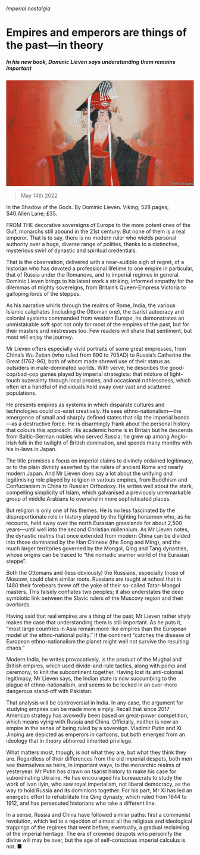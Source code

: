 ###### Imperial nostalgia

# Empires and emperors are things of the past—in theory 

##### In his new book, Dominic Lieven says understanding them remains important 

![image](images/20220514_cup504.jpg) 

> May 14th 2022 

In the Shadow of the Gods. By Dominic Lieven. Viking; 528 pages; $40.Allen Lane; £35.

FROM THE decorative sovereigns of Europe to the more potent ones of the Gulf, monarchs still abound in the 21st century. But none of them is a real emperor. That is to say, there is no modern ruler who wields personal authority over a huge, diverse range of polities, thanks to a distinctive, mysterious swirl of dynastic and spiritual credentials.


That is the observation, delivered with a near-audible sigh of regret, of a historian who has devoted a professional lifetime to one empire in particular, that of Russia under the Romanovs, and to imperial regimes in general. Dominic Lieven brings to his latest work a striking, informed empathy for the dilemmas of mighty sovereigns, from Britain’s Queen-Empress Victoria to galloping lords of the steppes.

As his narrative whirls through the realms of Rome, India, the various Islamic caliphates (including the Ottoman one), the tsarist autocracy and colonial systems commanded from western Europe, he demonstrates an unmistakable soft spot not only for most of the empires of the past, but for their masters and mistresses too. Few readers will share that sentiment, but most will enjoy the journey.

Mr Lieven offers especially vivid portraits of some great empresses, from China’s Wu Zetian (who ruled from 690 to 705AD) to Russia’s Catherine the Great (1762-96), both of whom made shrewd use of their status as outsiders in male-dominated worlds. With verve, he describes the good-cop/bad-cop games played by imperial strategists: that mixture of light-touch suzerainty through local proxies, and occasional ruthlessness, which often let a handful of individuals hold sway over vast and scattered populations.

He presents empires as systems in which disparate cultures and technologies could co-exist creatively. He sees ethno-nationalism—the emergence of small and sharply defined states that slip the imperial bonds—as a destructive force. He is disarmingly frank about the personal history that colours this approach. His academic home is in Britain but he descends from Baltic-German nobles who served Russia; he grew up among Anglo-Irish folk in the twilight of British domination, and spends many months with his in-laws in Japan.

The title promises a focus on imperial claims to divinely ordained legitimacy, or to the plain divinity asserted by the rulers of ancient Rome and nearly modern Japan. And Mr Lieven does say a lot about the unifying and legitimising role played by religion in various empires, from Buddhism and Confucianism in China to Russian Orthodoxy. He writes well about the stark, compelling simplicity of Islam, which galvanised a previously unremarkable group of middle Arabians to overwhelm more sophisticated places.

But religion is only one of his themes. He is no less fascinated by the disproportionate role in history played by the fighting horsemen who, as he recounts, held sway over the north Eurasian grasslands for about 2,500 years—until well into the second Christian millennium. As Mr Lieven notes, the dynastic realms that once extended from modern China can be divided into those dominated by the Han Chinese (the Song and Ming), and the much larger territories governed by the Mongol, Qing and Tang dynasties, whose origins can be traced to “the nomadic warrior world of the Eurasian steppe”.

Both the Ottomans and (less obviously) the Russians, especially those of Moscow, could claim similar roots. Russians are taught at school that in 1480 their forebears threw off the yoke of their so-called Tatar-Mongol masters. This falsely conflates two peoples; it also understates the deep symbiotic link between the Slavic rulers of the Muscovy region and their overlords.

Having said that real empires are a thing of the past, Mr Lieven rather shyly makes the case that understanding them is still important. As he puts it, “most large countries in Asia remain more like empires than the European model of the ethno-national polity.” If the continent “catches the disease of European ethno-nationalism the planet might well not survive the resulting chaos.”

Modern India, he writes provocatively, is the product of the Mughal and British empires, which used divide-and-rule tactics, along with pomp and ceremony, to knit the subcontinent together. Having lost its anti-colonial legitimacy, Mr Lieven says, the Indian state is now succumbing to the plague of ethno-nationalism, and seems to be locked in an ever-more dangerous stand-off with Pakistan.

That analysis will be controversial in India. In any case, the argument for studying empires can be made more simply. Recall that since 2017 American strategy has avowedly been based on great-power competition, which means vying with Russia and China. Officially, neither is now an empire in the sense of being ruled by a sovereign. Vladimir Putin and Xi Jinping are depicted as emperors in cartoons, but both emerged from an ideology that in theory abhorred inherited privilege.

What matters most, though, is not what they are, but what they think they are. Regardless of their differences from the old imperial despots, both men see themselves as heirs, in important ways, to the monarchic realms of yesteryear. Mr Putin has drawn on tsarist history to make his case for subordinating Ukraine. He has encouraged his bureaucrats to study the work of Ivan Ilyin, who saw royal imperialism, not liberal democracy, as the way to hold Russia and its dominions together. For his part, Mr Xi has led an energetic effort to rehabilitate the Qing dynasty, which ruled from 1644 to 1912, and has persecuted historians who take a different line.

In a sense, Russia and China have followed similar paths: first a communist revolution, which led to a rejection of almost all the religious and ideological trappings of the regimes that went before; eventually, a gradual reclaiming of the imperial heritage. The era of crowned despots who personify the divine will may be over, but the age of self-conscious imperial calculus is not. ■

